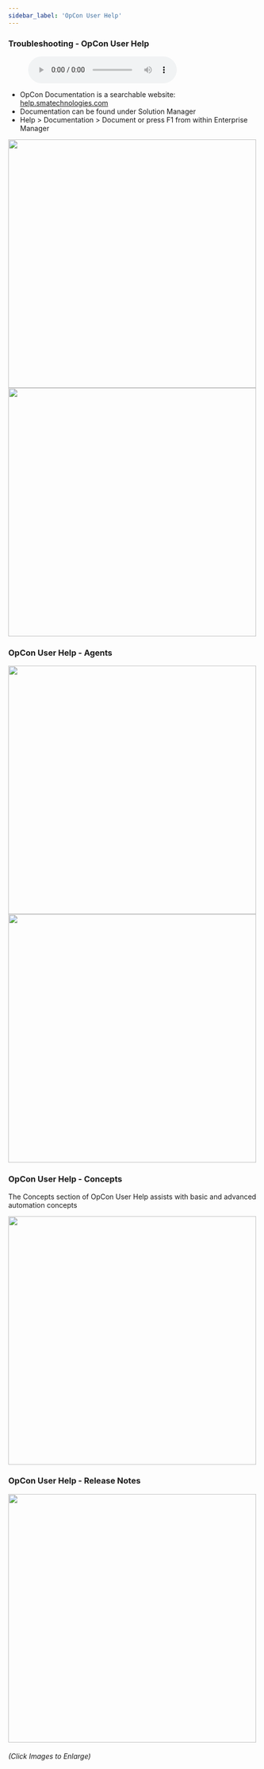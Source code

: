 ```yaml
---
sidebar_label: 'OpCon User Help'
---
```


### Troubleshooting - OpCon User Help

<figure>
    <audio
        controls
        src="audiobasic/TroubleshootingOpConUserHelp.mp3">
            Your browser does not support the
            <code>audio</code> element.
    </audio>
</figure>

* OpCon Documentation is a searchable website: <a href="https://help.smatechnologies.com" target="_blank">help.smatechnologies.com</a>
* Documentation can be found under Solution Manager
* Help > Documentation > Document or press F1 from within Enterprise Manager 

<a href="imgbasic/273.png" target="_blank"><img src="imgbasic/273.png" width="500"></img></a>  
<a href="imgbasic/274.png" target="_blank"><img src="imgbasic/274.png" width="500"></img></a>  


### OpCon User Help - Agents

<a href="imgbasic/275.png" target="_blank"><img src="imgbasic/275.png" width="500"></img></a>  
<a href="imgbasic/276.png" target="_blank"><img src="imgbasic/276.png" width="500"></img></a>  

### OpCon User Help - Concepts

The Concepts section of OpCon User Help assists with basic and advanced automation concepts 

<a href="imgbasic/277.png" target="_blank"><img src="imgbasic/277.png" width="500"></img></a>  

### OpCon User Help - Release Notes

<a href="imgbasic/278.png" target="_blank"><img src="imgbasic/278.png" width="500"></img></a>  

###### (Click Images to Enlarge)
